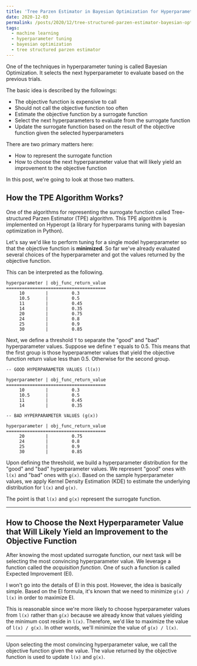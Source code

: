 ```yaml
---
title: 'Tree Parzen Estimator in Bayesian Optimization for Hyperparameter Tuning'
date: 2020-12-03
permalink: /posts/2020/12/tree-structured-parzen-estimator-bayesian-optimization/
tags:
  - machine learning
  - hyperparameter tuning
  - bayesian optimization
  - tree structured parzen estimator
---
```


One of the techniques in hyperparameter tuning is called Bayesian Optimization. It selects the next hyperparameter to evaluate based on the previous trials.

The basic idea is described by the followings:
- The objective function is expensive to call
- Should not call the objective function too often
- Estimate the objective function by a surrogate function
- Select the next hyperparameters to evaluate from the surrogate function
- Update the surrogate function based on the result of the objective function given the selected hyperparameters

There are two primary matters here:
- How to represent the surrogate function
- How to choose the next hyperparameter value that will likely yield an improvement to the objective function

In this post, we're going to look at those two matters.

## How the TPE Algorithm Works?

One of the algorithms for representing the surrogate function called Tree-structured Parzen Estimator (TPE) algorithm. This TPE algorithm is implemented on Hyperopt (a library for hyperparams tuning with bayesian optimization in Python).

Let's say we'd like to perform tuning for a single model hyperparameter so that the objective function is <b>minimized</b>. So far we've already evaluated several choices of the hyperparameter and got the values returned by the objective function.

This can be interpreted as the following.

```
hyperparameter | obj_func_return_value
======================================
     10        |         0.3
     10.5      |         0.5
     11        |         0.45
     14        |         0.35
     20        |         0.75
     24        |         0.8
     25        |         0.9
     30        |         0.85
```

Next, we define a threshold `T` to separate the "good" and "bad" hyperparameter values. Suppose we define `T` equals to 0.5. This means that the first group is those hyperparameter values that yield the objective function return value less than 0.5. Otherwise for the second group.

```
-- GOOD HYPERPARAMETER VALUES (l(x))

hyperparameter | obj_func_return_value
======================================
     10        |         0.3
     10.5      |         0.5
     11        |         0.45
     14        |         0.35
     
-- BAD HYPERPARAMETER VALUES (g(x))

hyperparameter | obj_func_return_value
======================================
     20        |         0.75
     24        |         0.8
     25        |         0.9
     30        |         0.85
```

Upon defining the threshold, we build a hyperparameter distribution for the "good" and "bad" hyperparameter values. We represent "good" ones with `l(x)` and "bad" ones with `g(x)`. Based on the sample hyperparameter values, we apply Kernel Density Estimation (KDE) to estimate the underlying distribution for `l(x)` and `g(x)`.

The point is that `l(x)` and `g(x)` represent the surrogate function.

---

## How to Choose the Next Hyperparameter Value that Will Likely Yield an Improvement to the Objective Function

After knowing the most updated surrogate function, our next task will be selecting the most convincing hyperparameter value. We leverage a function called the <i>acquisition function</i>. One of such a function is called Expected Improvement (EI).

I won't go into the details of EI in this post. However, the idea is basically simple. Based on the EI formula, it's known that we need to minimize `g(x) / l(x)` in order to maximize EI.

This is reasonable since we're more likely to choose hyperparameter values from `l(x)` rather than `g(x)` because we already know that values yielding the minimum cost reside in `l(x)`. Therefore, we'd like to maximize the value of `l(x) / g(x)`. In other words, we'll minimize the value of `g(x) / l(x)`.

---

Upon selecting the most convincing hyperparameter value, we call the objective function given the value. The value returned by the objective function is used to update `l(x)` and `g(x)`.
